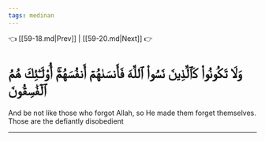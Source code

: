 ```yaml
---
tags: medinan
---
```


👈 [[59-18.md|Prev]] | [[59-20.md|Next]] 👉

# وَلَا تَكُونُواْ كَٱلَّذِينَ نَسُواْ ٱللَّهَ فَأَنسَىٰهُمۡ أَنفُسَهُمۡۚ أُوْلَـٰٓئِكَ هُمُ ٱلۡفَٰسِقُونَ

And be not like those who forgot Allah, so He made them forget themselves. Those are the defiantly disobedient

---

